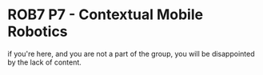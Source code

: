 # ROB7 P7 - Contextual Mobile Robotics

if you're here, and you are not a part of the group, you will be disappointed by the lack of content.
